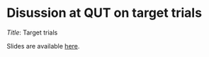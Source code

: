 # Disussion at QUT on target trials

*Title*: Target trials

Slides are available [here](https://agbarnett.github.io/talks/target_trials/slides).

